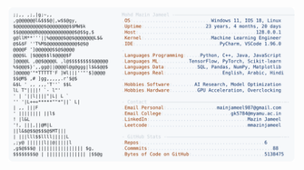 <picture>
  <source srcset="https://raw.githubusercontent.com/mmazinjameel/mmazinjameel/main/dark_mode.svg?v=1742933446" media="(prefers-color-scheme: dark)">
  <img src="https://raw.githubusercontent.com/mmazinjameel/mmazinjameel/main/light_mode.svg?v=1742933446">
</picture>
